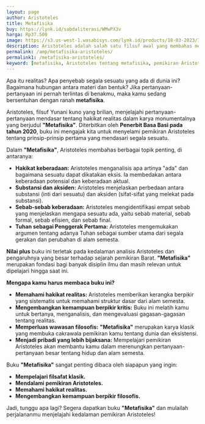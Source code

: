 ```yaml
---
layout: page
author: Aristoteles
title: Metafisika
buy: https://lynk.id/sabdaliterasi/WMwPX3v
harga: Rp37.500
image: https://s3.us-west-1.wasabisys.com/lynk.id/products/18-03-2023/1679117539036_8816123
description: Aristoteles adalah salah satu filsuf awal yang membahas metafisika. Oleh karena itu, buku Metafisika menjadi salah satu karya penting dalam sejarah fi
permalink: /amp/metafisika-aristoteles/
permalink1: /metafisika-aristoteles/
keyword: [metafisika, Aristoteles tentang metafisika, pemikiran Aristoteles, karya-karya Aristoteles, filsafat metafisika, pengantar metafisika]
---
```

<p>Apa itu realitas? Apa penyebab segala sesuatu yang ada di dunia ini? Bagaimana hubungan antara materi dan bentuk? Jika pertanyaan-pertanyaan ini pernah terlintas di benakmu, maka kamu sedang bersentuhan dengan ranah <strong>metafisika</strong>.</p><p>Aristoteles, filsuf Yunani kuno yang brilian, menjelajahi pertanyaan-pertanyaan mendasar tentang hakikat realitas dalam karya monumentalnya yang berjudul <strong>"Metafisika"</strong>. Diterbitkan oleh <strong>Penerbit Basa Basi pada tahun 2020</strong>, buku ini mengajak kita untuk menyelami pemikiran Aristoteles tentang prinsip-prinsip pertama yang mendasari segala sesuatu.</p><p>Dalam <strong>"Metafisika"</strong>, Aristoteles membahas berbagai topik penting, di antaranya:</p><ul><li><strong>Hakikat keberadaan:</strong> Aristoteles menganalisis apa artinya "ada" dan bagaimana sesuatu dapat dikatakan eksis. Ia membedakan antara keberadaan potensial dan keberadaan aktual.</li><li><strong>Substansi dan aksiden:</strong> Aristoteles menjelaskan perbedaan antara substansi (inti dari sesuatu) dan aksiden (sifat-sifat yang melekat pada substansi).</li><li><strong>Sebab-sebab keberadaan:</strong> Aristoteles mengidentifikasi empat sebab yang menjelaskan mengapa sesuatu ada, yaitu sebab material, sebab formal, sebab efisien, dan sebab final.</li><li><strong>Tuhan sebagai Penggerak Pertama:</strong> Aristoteles mengemukakan argumen tentang adanya Tuhan sebagai sumber utama dari segala gerakan dan perubahan di alam semesta.</li></ul><p><strong>Nilai plus</strong> buku ini terletak pada kedalaman analisis Aristoteles dan pengaruhnya yang besar terhadap sejarah pemikiran Barat. <strong>"Metafisika"</strong> merupakan fondasi bagi banyak disiplin ilmu dan masih relevan untuk dipelajari hingga saat ini.</p><p><strong>Mengapa kamu harus membaca buku ini?</strong></p><ul><li><strong>Memahami hakikat realitas:</strong> Aristoteles memberikan kerangka berpikir yang sistematis untuk memahami struktur dasar dari alam semesta.</li><li><strong>Mengembangkan kemampuan berpikir kritis:</strong> Buku ini melatih kamu untuk bertanya, menganalisis, dan mengevaluasi gagasan-gagasan tentang realitas.</li><li><strong>Memperluas wawasan filosofis:</strong> <strong>"Metafisika"</strong> merupakan karya klasik yang membuka cakrawala pemikiran kamu tentang dunia dan eksistensi.</li><li><strong>Menjadi pribadi yang lebih bijaksana:</strong> Mempelajari pemikiran Aristoteles akan membantu kamu dalam merenungkan pertanyaan-pertanyaan besar tentang hidup dan alam semesta.</li></ul><p>Buku <strong>"Metafisika"</strong> sangat penting dibaca oleh siapapun yang ingin:</p><ul><li><strong>Mempelajari filsafat klasik.</strong></li><li><strong>Mendalami pemikiran Aristoteles.</strong></li><li><strong>Memahami hakikat realitas.</strong></li><li><strong>Mengembangkan kemampuan berpikir filosofis.</strong></li></ul><p>Jadi, tunggu apa lagi? Segera dapatkan buku <strong>"Metafisika"</strong> dan mulailah perjalananmu menjelajahi kedalaman pemikiran Aristoteles!</p>
